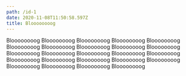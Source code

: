 ```yaml
---
path: /id-1
date: 2020-11-08T11:50:58.597Z
title: Bloooooooog
---
```

 Bloooooooog  Bloooooooog  Bloooooooog  Bloooooooog  Bloooooooog  Bloooooooog  Bloooooooog  Bloooooooog  Bloooooooog  Bloooooooog  Bloooooooog  Bloooooooog  Bloooooooog  Bloooooooog  Bloooooooog  Bloooooooog  Bloooooooog  Bloooooooog  Bloooooooog  Bloooooooog  Bloooooooog  Bloooooooog  Bloooooooog  Bloooooooog